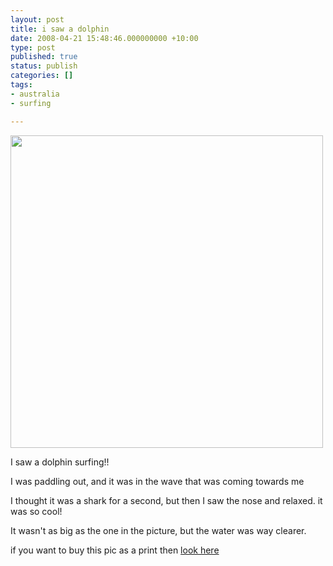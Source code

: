 ```yaml
---
layout: post
title: i saw a dolphin
date: 2008-04-21 15:48:46.000000000 +10:00
type: post
published: true
status: publish
categories: []
tags:
- australia
- surfing

---
```

<p><img src="{{ site.baseurl }}/assets/page119_8.jpg" width="500" /></p>
<p>I saw a dolphin surfing!!</p>
<p>I was paddling out, and it was in the wave that was coming towards me</p>
<p>I thought it was a shark for a second, but then I saw the nose and relaxed. it was so cool!</p>
<p>It wasn't as big as the one in the picture, but the water was way clearer.</p>
<p>if you want to buy this pic as a print then <a href="http://www.surfshooter.com/">look here</a></p>
